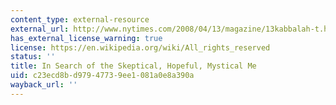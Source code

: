 ```yaml
---
content_type: external-resource
external_url: http://www.nytimes.com/2008/04/13/magazine/13kabbalah-t.html?pagewanted=all
has_external_license_warning: true
license: https://en.wikipedia.org/wiki/All_rights_reserved
status: ''
title: In Search of the Skeptical, Hopeful, Mystical Me
uid: c23ecd8b-d979-4773-9ee1-081a0e8a390a
wayback_url: ''
---
```

